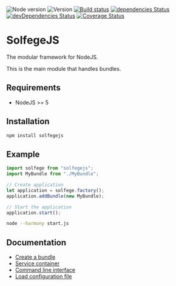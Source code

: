 ![Node version](https://img.shields.io/node/v/solfegejs.svg)
![Version](https://img.shields.io/npm/v/solfegejs.svg)
[![Build status](https://travis-ci.org/neolao/solfege.svg)](https://travis-ci.org/neolao/solfege)
[![dependencies Status](https://david-dm.org/neolao/solfege/status.svg)](https://david-dm.org/neolao/solfege)
[![devDependencies Status](https://david-dm.org/neolao/solfege/dev-status.svg)](https://david-dm.org/neolao/solfege?type=dev)
[![Coverage Status](https://coveralls.io/repos/github/neolao/solfege/badge.svg)](https://coveralls.io/github/neolao/solfege)

SolfegeJS
=========

The modular framework for NodeJS.

This is the main module that handles bundles.

Requirements
------------

- NodeJS >= 5


Installation
------------

```bash
npm install solfegejs
```

Example
-------

```javascript
import solfege from "solfegejs";
import MyBundle from "./MyBundle";

// Create application
let application = solfege.factory();
application.addBundle(new MyBundle);

// Start the application
application.start();
```

```bash
node --harmony start.js
```

Documentation
-------------

- [Create a bundle](documentation/create-bundle.md)
- [Service container](documentation/service-container.md)
- [Command line interface](documentation/command-line-interface.md)
- [Load configuration file](documentation/configuration.md)
